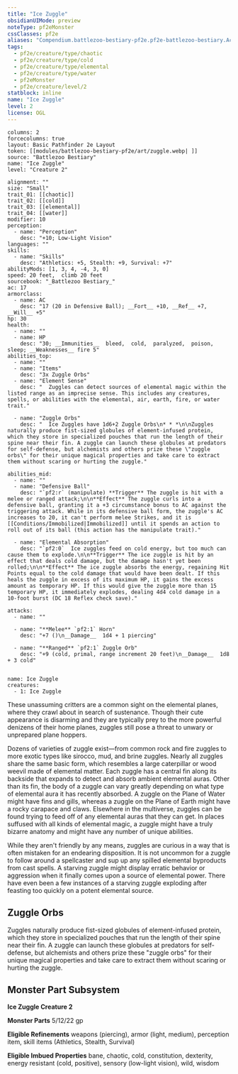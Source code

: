 ```yaml
---
title: "Ice Zuggle"
obsidianUIMode: preview
noteType: pf2eMonster
cssClasses: pf2e
aliases: "Compendium.battlezoo-bestiary-pf2e.pf2e-battlezoo-bestiary.Actor.ChLImKXE82rV2foE" 
tags:
  - pf2e/creature/type/chaotic
  - pf2e/creature/type/cold
  - pf2e/creature/type/elemental
  - pf2e/creature/type/water
  - pf2eMonster
  - pf2e/creature/level/2
statblock: inline
name: "Ice Zuggle"
level: 2
license: OGL
---
```


```statblock
columns: 2
forcecolumns: true
layout: Basic Pathfinder 2e Layout
token: [[modules/battlezoo-bestiary-pf2e/art/zuggle.webp| ]]
source: "Battlezoo Bestiary"
name: "Ice Zuggle"
level: "Creature 2"

alignment: ""
size: "Small"
trait_01: [[chaotic]]
trait_02: [[cold]]
trait_03: [[elemental]]
trait_04: [[water]]
modifier: 10
perception:
  - name: "Perception"
    desc: "+10; Low-Light Vision"
languages: ""
skills:
  - name: "Skills"
    desc: "Athletics: +5, Stealth: +9, Survival: +7"
abilityMods: [1, 3, 4, -4, 3, 0]
speed: 20 feet,  climb 20 feet
sourcebook: "_Battlezoo Bestiary_"
ac: 17
armorclass:
  - name: AC
    desc: "17 (20 in Defensive Ball); __Fort__ +10, __Ref__ +7, __Will__ +5"
hp: 30
health:
  - name: ""
  - name: HP
    desc: "30; __Immunities__  bleed,  cold,  paralyzed,  poison,  sleep; __Weaknesses__ fire 5"
abilities_top:
  - name: ""
  - name: "Items"
    desc: "3x Zuggle Orbs"
  - name: "Element Sense"
    desc: "  Zuggles can detect sources of elemental magic within the listed range as an imprecise sense. This includes any creatures, spells, or abilities with the elemental, air, earth, fire, or water trait."

  - name: "Zuggle Orbs"
    desc: "  Ice Zuggles have 1d6+2 Zuggle Orbs\n* * *\n\nZuggles naturally produce fist-sized globules of element-infused protein, which they store in specialized pouches that run the length of their spine near their fin. A zuggle can launch these globules at predators for self-defense, but alchemists and others prize these \"zuggle orbs\" for their unique magical properties and take care to extract them without scaring or hurting the zuggle."

abilities_mid:
  - name: ""
  - name: "Defensive Ball"
    desc: "`pf2:r` (manipulate) **Trigger** The zuggle is hit with a melee or ranged attack;\n\n**Effect** The zuggle curls into a defensive ball, granting it a +3 circumstance bonus to AC against the triggering attack. While in its defensive ball form, the zuggle's AC increases to 20, it can't perform melee Strikes, and it is [[Conditions/Immobilized|Immobilized]] until it spends an action to roll out of its ball (this action has the manipulate trait)."

  - name: "Elemental Absorption"
    desc: "`pf2:0`  Ice zuggles feed on cold energy, but too much can cause them to explode.\n\n**Trigger** The ice zuggle is hit by an effect that deals cold damage, but the damage hasn't yet been rolled;\n\n**Effect** The ice zuggle absorbs the energy, regaining Hit Points equal to the cold damage that would have been dealt. If this heals the zuggle in excess of its maximum HP, it gains the excess amount as temporary HP. If this would give the zuggle more than 15 temporary HP, it immediately explodes, dealing 4d4 cold damage in a 10-foot burst (DC 18 Reflex check save)."

attacks:
  - name: ""

  - name: "**Melee** `pf2:1` Horn"
    desc: "+7 ()\n__Damage__  1d4 + 1 piercing"

  - name: "**Ranged** `pf2:1` Zuggle Orb"
    desc: "+9 (cold, primal, range increment 20 feet)\n__Damage__  1d8 + 3 cold"
 
```

```encounter-table
name: Ice Zuggle
creatures:
  - 1: Ice Zuggle
```



These unassuming critters are a common sight on the elemental planes, where they crawl about in search of sustenance. Though their cute appearance is disarming and they are typically prey to the more powerful denizens of their home planes, zuggles still pose a threat to unwary or unprepared plane hoppers.

Dozens of varieties of zuggle exist—from common rock and fire zuggles to more exotic types like sirocco, mud, and brine zuggles. Nearly all zuggles share the same basic form, which resembles a large caterpillar or wood weevil made of elemental matter. Each zuggle has a central fin along its backside that expands to detect and absorb ambient elemental auras. Other than its fin, the body of a zuggle can vary greatly depending on what type of elemental aura it has recently absorbed. A zuggle on the Plane of Water might have fins and gills, whereas a zuggle on the Plane of Earth might have a rocky carapace and claws. Elsewhere in the multiverse, zuggles can be found trying to feed off of any elemental auras that they can get. In places suffused with all kinds of elemental magic, a zuggle might have a truly bizarre anatomy and might have any number of unique abilities.

While they aren't friendly by any means, zuggles are curious in a way that is often mistaken for an endearing disposition. It is not uncommon for a zuggle to follow around a spellcaster and sup up any spilled elemental byproducts from cast spells. A starving zuggle might display erratic behavior or aggression when it finally comes upon a source of elemental power. There have even been a few instances of a starving zuggle exploding after feasting too quickly on a potent elemental source.

## Zuggle Orbs

Zuggles naturally produce fist-sized globules of element-infused protein, which they store in specialized pouches that run the length of their spine near their fin. A zuggle can launch these globules at predators for self-defense, but alchemists and others prize these "zuggle orbs" for their unique magical properties and take care to extract them without scaring or hurting the zuggle.

## Monster Part Subsystem

**Ice Zuggle Creature 2**

**Monster Parts** 5/12/22 gp

**Eligible Refinements** weapons (piercing), armor (light, medium), perception item, skill items (Athletics, Stealth, Survival)

**Eligible Imbued Properties** bane, chaotic, cold, constitution, dexterity, energy resistant (cold, positive), sensory (low-light vision), wild, wisdom
